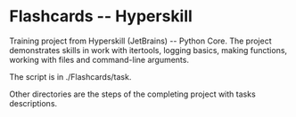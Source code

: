# Flashcards -- Hyperskill
Training project from Hyperskill (JetBrains) -- Python Core. The project demonstrates skills in work with itertools, logging basics, making functions, working with files and command-line arguments.

The script is in ./Flashcards/task.

Other directories are the steps of the completing project with tasks descriptions.
